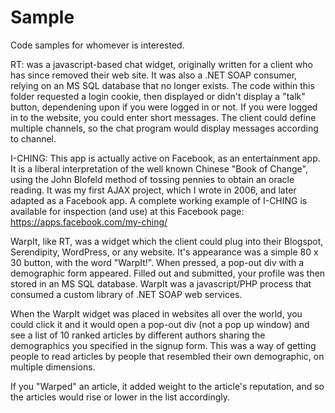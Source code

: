 Sample
======

Code samples for whomever is interested.

RT: was a javascript-based chat widget, originally written for a client who has since removed their web site. It was also a .NET SOAP consumer, relying on an MS SQL database that no longer exists. The code within this folder requested a login cookie, then displayed or didn't display a "talk" button, dependening upon if you were logged in or not. If you were logged in to the website, you could enter short messages. The client could define multiple channels, so the chat program would display messages according to channel.

I-CHING: This app is actually active on Facebook, as an entertainment app. It is a liberal interpretation of the well known Chinese "Book of Change", using the John Blofeld method of tossing pennies to obtain an oracle reading. It was my first AJAX project, which I wrote in 2006, and later adapted as a Facebook app.
A complete working example of I-CHING is available for inspection (and use) at this Facebook page:
https://apps.facebook.com/my-ching/

WarpIt, like RT, was a widget which the client could plug into their Blogspot, Serendipity, WordPress, or any website. It's appearance was a simple 80 x 30 button, with the word "WarpIt!". When pressed, a pop-out div with a demographic form appeared. Filled out and submitted, your profile was then stored in an MS SQL database. WarpIt was a javascript/PHP process that consumed a custom library of .NET SOAP web services.

When the WarpIt widget was placed in websites all over the world, you could click it and it would open a pop-out div (not a pop up window) and see a list of 10 ranked articles by different authors sharing the demographics you specified in the signup form. This was a way of getting people to read articles by people that resembled their own demographic, on multiple dimensions.

If you "Warped" an article, it added weight to the article's reputation, and so the articles would rise or lower in the list accordingly.

